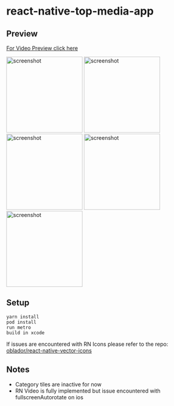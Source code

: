 # react-native-top-media-app

## Preview 

[For Video Preview click here](https://imgur.com/iuWhQOZ)

<img src="https://user-images.githubusercontent.com/40175952/126643117-266b003b-1dc4-4ae0-ba6b-5ade42f65f02.png" alt="screenshot" width="200"/>
<img src="https://user-images.githubusercontent.com/40175952/126643135-40ffc18f-b21c-47ad-9cf1-bafd58ef2459.png" alt="screenshot" width="200"/>
<img src="https://user-images.githubusercontent.com/40175952/126643141-903b2610-bc58-4a20-95e7-aef280ac5262.png" alt="screenshot" width="200"/>
<img src="https://user-images.githubusercontent.com/40175952/126643145-8737251d-f99d-4ec3-9b0e-e3ec5378e7ae.png" alt="screenshot" width="200"/>
<img src="https://user-images.githubusercontent.com/40175952/126643149-ac2295fb-27a3-47c6-989a-c16492431792.png" alt="screenshot" width="200"/>

## Setup

``` 
yarn install 
pod install
run metro
build in xcode
```
If issues are encountered with RN Icons please refer to the repo:
[oblador/react-native-vector-icons](https://github.com/oblador/react-native-vector-icons)

## Notes

- Category tiles are inactive for now
- RN Video is fully implemented but issue encountered with fullscreenAutorotate on ios
